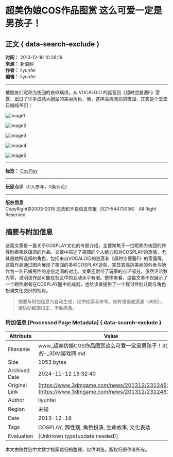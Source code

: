 # 超美伪娘COS作品图赏 这么可爱一定是男孩子！

## 正文 { data-search-exclude }


**时间：** 2013-12-16 10:28:19  
**来源：** 新浪网  
**作者：** liyunfei  
**编辑：** liyunfei  

---

被朋友们昵称为夜囧的夜玖璃须，从 VOCALOID 的巡音到《超时空要塞F》雪露，出过了许多成熟大姐型的美丽角色，但，这样高挑漂亮的夜囧，其实是个堂堂已婚纯爷们！

![image1](https://fc.3dmgame.com/uploads/174/img/1726719798_710391.jpg)

![image2](https://img.3dmgame.com/uploads/allimg/131216/153_131216102402_1_lit.jpg)

![image3](https://img.3dmgame.com/uploads/allimg/131216/153_131216102353_2_lit.jpg)

![image4](https://img.3dmgame.com/uploads/allimg/131216/153_131216102353_3_lit.jpg)

![image5](https://img.3dmgame.com/uploads/allimg/131216/153_131216102353_4_lit.jpg)

---

**标签：** [CosPlay](https://www.3dmgame.com/news/18666/)  

---

**玩家点评**（0人参与，0条评论）  

---

**版权信息**  
CopyRight©2003-2018 违法和不良信息举报（021-54473036） All Right Reserved  
<!-- tcd_original_link https://www.3dmgame.com/news/201312/2312462.html -->
## 摘要与附加信息

<!-- tcd_abstract -->
这篇文章是一篇关于COSPLAY文化的专题介绍，主要聚焦于一位昵称为夜囧的跨性别者夜玖璃须的作品。文章中描述了夜囧的个人魅力和对COSPLAY的热情，尤其是她所选择的角色，包括来自VOCALOID的巡音和《超时空要塞F》的雪露等。这篇作品通过图片展现了夜囧的多种COSPLAY造型，突显其高挑美丽的外表与她作为一名已婚男性的身份之间的对比。文章还附带了玩家的点评部分，虽然评论数为零，说明该作品可能在社区中的互动水平有限。整体来看，这篇文章不仅展示了一个跨性别者在COSPLAY圈中的成就，也给读者提供了一个探讨性别认同与角色扮演文化交织的视角。
<!-- tcd_abstract_end -->

> 摘要与附加信息为自动生成，仅供检索与参考。如有错误或遗漏（未知），请协助编辑指正，不胜感激。

### 附加信息 [Processed Page Metadata] { data-search-exclude }

| Attribute       | Value                                  |
|-----------------|----------------------------------------|
| Filename        | www_超美伪娘COS作品图赏这么可爱一定是男孩子！_3DM单机_-_3DM游戏网.md                             |
| Size            | 1053 bytes                           |
| Archived Date   | 2024-11-12 18:32:40                             |
| Original Link   | [https://www.3dmgame.com/news/201312/2312462.html](https://www.3dmgame.com/news/201312/2312462.html)                       |
| Author          | liyunfei                               |
| Region          | 未知                               |
| Date            | 2013-12-16                                 |
| Tags            | COSPLAY, 跨性别, 角色扮演, 生命故事, 文化表达                                 |
| Evaluation            | [Unknown type(update needed)]                                 |
<!-- tcd_table_end -->

本文由跨性别中文数字档案馆归档整理，仅供浏览。版权归原作者所有。
